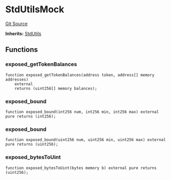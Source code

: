 # StdUtilsMock
[Git Source](https://github.com/dustinstacy/boncurs/blob/02ed8078bd89ba19394d69164a2bad75906f2c24/lib/forge-std/test/StdUtils.t.sol)

**Inherits:**
[StdUtils](/lib/forge-std/src/StdUtils.sol/abstract.StdUtils.md)


## Functions
### exposed_getTokenBalances


```solidity
function exposed_getTokenBalances(address token, address[] memory addresses)
    external
    returns (uint256[] memory balances);
```

### exposed_bound


```solidity
function exposed_bound(int256 num, int256 min, int256 max) external pure returns (int256);
```

### exposed_bound


```solidity
function exposed_bound(uint256 num, uint256 min, uint256 max) external pure returns (uint256);
```

### exposed_bytesToUint


```solidity
function exposed_bytesToUint(bytes memory b) external pure returns (uint256);
```

